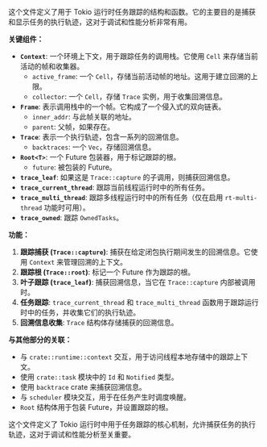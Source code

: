 这个文件定义了用于 Tokio 运行时任务跟踪的结构和函数。它的主要目的是捕获和显示任务的执行轨迹，这对于调试和性能分析非常有用。

**关键组件：**

*   **`Context`**:  一个环境上下文，用于跟踪任务的调用栈。它使用 `Cell` 来存储当前活动的帧和收集器。
    *   `active_frame`:  一个 `Cell`，存储当前活动帧的地址。这用于建立回溯的上限。
    *   `collector`:  一个 `Cell`，存储 `Trace` 实例，用于收集回溯信息。
*   **`Frame`**:  表示调用栈中的一个帧。它构成了一个侵入式的双向链表。
    *   `inner_addr`:  与此帧关联的地址。
    *   `parent`:  父帧，如果存在。
*   **`Trace`**:  表示一个执行轨迹，包含一系列的回溯信息。
    *   `backtraces`:  一个 `Vec`，存储回溯信息。
*   **`Root<T>`**:  一个 Future 包装器，用于标记跟踪的根。
    *   `future`:  被包装的 Future。
*   **`trace_leaf`**:  如果这是 `Trace::capture` 的子调用，则捕获回溯信息。
*   **`trace_current_thread`**:  跟踪当前线程运行时中的所有任务。
*   **`trace_multi_thread`**:  跟踪多线程运行时中的所有任务（仅在启用 `rt-multi-thread` 功能时可用）。
*   **`trace_owned`**:  跟踪 `OwnedTasks`。

**功能：**

1.  **跟踪捕获 (`Trace::capture`)**:  捕获在给定闭包执行期间发生的回溯信息。它使用 `Context` 来管理回溯的上下文。
2.  **跟踪根 (`Trace::root`)**:  标记一个 Future 作为跟踪的根。
3.  **叶子跟踪 (`trace_leaf`)**:  捕获回溯信息，当它在 `Trace::capture` 内部被调用时。
4.  **任务跟踪**:  `trace_current_thread` 和 `trace_multi_thread` 函数用于跟踪运行时中的任务，并收集它们的执行轨迹。
5.  **回溯信息收集**:  `Trace` 结构体存储捕获的回溯信息。

**与其他部分的关联：**

*   与 `crate::runtime::context` 交互，用于访问线程本地存储中的跟踪上下文。
*   使用 `crate::task` 模块中的 `Id` 和 `Notified` 类型。
*   使用 `backtrace` crate 来捕获回溯信息。
*   与 `scheduler` 模块交互，用于在任务产生时调度唤醒。
*   `Root` 结构体用于包装 Future，并设置跟踪的根。

这个文件定义了 Tokio 运行时中用于任务跟踪的核心机制，允许捕获任务的执行轨迹，这对于调试和性能分析至关重要。
```
